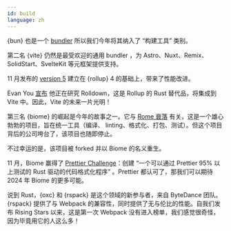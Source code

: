 ```yaml
---
id: build
language: zh
---
```


{bun} 也是一个 [bundler](https://bun.sh/docs/bundler) 所以我们今年将其纳入了 “构建工具” 类别。

第二名 {vite} 仍然是最受欢迎的通用 bundler ，为 Astro、Nuxt、Remix、SolidStart、SvelteKit 等元框架提供支持。

11 月发布的 [version 5](https://vitejs.dev/blog/announcing-vite5) 建立在 {rollup} 4 的基础上，带来了性能改进。

Evan You [宣布](https://twitter.com/youyuxi/status/1709943106215530867) 他正在研究 Rolldown，这是 Rollup 的 Rust 替代品，将集成到 Vite 中。因此，Vite 的未来一片光明！

第三名 {biome} 的崛起是今年的故事之一。它与 [Rome 衰落](https://bytes.dev/archives/175) 有关，这是一个雄心勃勃的项目，旨在统一工具（编译、 linting、格式化、打包、测试）。但这个项目背后的公司垮台了，该项目也随即停止。

不过幸运的是，该项目被 forked 并以 Biome 的名义重生。

11 月，Biome 赢得了 [Prettier Challenge](https://biomejs.dev/blog/biome-wins-prettier-challenge/)：创建 “一个可以通过 Prettier 95% 以上测试的 Rust 驱动的代码格式化程序” 。Prettier 都认可了，那我们可以期待 2024 年 Biome 的更多可能。

说到 Rust，{oxc} 和 {rspack} 是这个领域的新参与者，来自 ByteDance 团队。
{rspack} 提供了与 Webpack 的兼容性，同时提供了无与伦比的性能。自我们发布 Rising Stars 以来，这是第一次 Webpack 没有进入榜单，我们感觉很奇怪，因为毕竟用它的人这么多！
